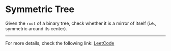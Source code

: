 <h1>Symmetric Tree</h1>

<p>Given the <code>root</code> of a binary tree, check whether it is a mirror of itself (i.e., symmetric around its center).</p>


<hr>
<p>For more details, check the following link: <a href="https://leetcode.com/problems/symmetric-tree/">LeetCode</a></p>




